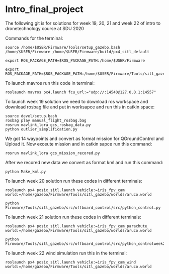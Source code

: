 # Intro_final_project
The following git is for solutions for week 19, 20, 21 and week 22 of intro to dronetechnology course at SDU 2020

Commands for the terminal:
```shell
source /home/$USER/Firmware/Tools/setup_gazebo.bash /home/$USER/Firmware /home/$USER/Firmware/build/px4_sitl_default

export ROS_PACKAGE_PATH=$ROS_PACKAGE_PATH:/home/$USER/Firmware

export ROS_PACKAGE_PATH=$ROS_PACKAGE_PATH:/home/$USER/Firmware/Tools/sitl_gazebo
```

To launch mavros run this code in terminal:
```shell
roslaunch mavros px4.launch fcu_url:="udp://:14540@127.0.0.1:14557"
```
To launch week 19 solution we need to download ros workspace and download rosbag file and put in worksapce and run this in catkin space:
```shell
source devel/setup.bash
rosbag play manual_flight_rosbag.bag
rosrun mavlink_lora gcs_rosbag_data.py
python outlier_simplification.py
```
We got 14 waypoints and convert as format mission for QGroundControl and Upload it. Now exceute mission and in catkin sapce run this command:

```shell
rosrun mavlink_lora gcs_mission_recored.py
```
After we recored new data we convert as format kml and run this command:
```shell
python Make_kml.py
```



To launch week 20 solution run these codes in different terminals:
```shell
roslaunch px4 posix_sitl.launch vehicle:=iris_fpv_cam world:=/home/gazebo/Firmware/Tools/sitl_gazebo/worlds/aruco.world

python Firmware/Tools/sitl_gazebo/src/offboard_control/src/python_control.py
```


To launch week 21 solution run these codes in different terminals:
```shell
roslaunch px4 posix_sitl.launch vehicle:=iris_fpv_cam_parachute world:=/home/gazebo/Firmware/Tools/sitl_gazebo/worlds/aruco.world

python Firmware/Tools/sitl_gazebo/src/offboard_control/src/python_controlweek21.py
```

To launch week 22 wind simulation run this in the terminal:
```shell
roslaunch px4 posix_sitl.launch vehicle:=iris_fpv_cam_wind world:=/home/gazebo/Firmware/Tools/sitl_gazebo/worlds/aruco.world
```



